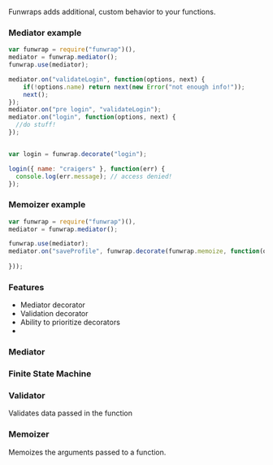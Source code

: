 Funwraps adds additional, custom behavior to your functions.


### Mediator example 

```javascript
var funwrap = require("funwrap")(),
mediator = funwrap.mediator();
funwrap.use(mediator);

mediator.on("validateLogin", function(options, next) {
    if(!options.name) return next(new Error("not enough info!"));
    next();
});
mediator.on("pre login", "validateLogin");
mediator.on("login", function(options, next) {
  //do stuff!
});


var login = funwrap.decorate("login");

login({ name: "craigers" }, function(err) {
  console.log(err.message); // access denied!
});

```

### Memoizer example

```javascript
var funwrap = require("funwrap")(),
mediator = funwrap.mediator();

funwrap.use(mediator);
mediator.on("saveProfile", funwrap.decorate(funwrap.memoize, function(options, next) {
  
}));
```



### Features

- Mediator decorator
- Validation decorator
- Ability to prioritize decorators
- 

### Mediator

### Finite State Machine

### Validator

Validates data passed in the function

### Memoizer

Memoizes the arguments passed to a function.
